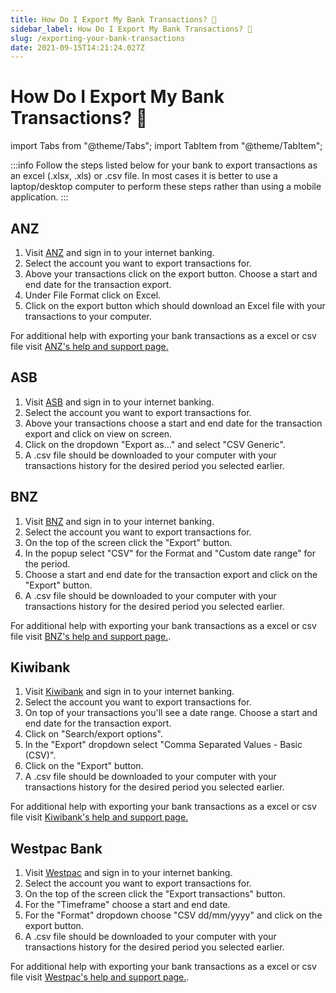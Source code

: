 ```yaml
---
title: How Do I Export My Bank Transactions? 📁
sidebar_label: How Do I Export My Bank Transactions? 📁
slug: /exporting-your-bank-transactions
date: 2021-09-15T14:21:24.027Z
---
```


# How Do I Export My Bank Transactions? 📁

import Tabs from "@theme/Tabs";
import TabItem from "@theme/TabItem";

:::info
Follow the steps listed below for your bank to export transactions as an excel (.xlsx, .xls) or .csv file. In most cases it is better to use a laptop/desktop computer to perform these steps rather than using a mobile application.
:::

<Tabs>
  <TabItem value="anz" label="ANZ" default>
    <h2>ANZ</h2> 
    <ol>
      <li>Visit <a href="https://anz.co.nz">ANZ</a> and sign in to your internet banking.</li>
      <li>Select the account you want to export transactions for.</li>
      <li>Above your transactions click on the export button. Choose a start and end date for the transaction export.</li>
      <li>Under File Format click on Excel.</li>
      <li>Click on the export button which should download an Excel file with your transactions to your computer.</li>
    </ol>
     <p>For additional help with exporting your bank transactions as a excel or csv file visit <a href="https://help.anz.co.nz/app/answers/detail/a_id/767/~/exporting-transaction-history">ANZ's help and support page.</a></p>
  
  </TabItem>
  <TabItem value="asb" label="ASB">
<h2>ASB</h2>
<ol>
<li>Visit <a href="https://asb.co.nz">ASB</a> and sign in to your internet banking.</li>
<li>Select the account you want to export transactions for.</li>
 <li>Above your transactions choose a start and end date for the transaction export and click on view on screen.</li>
<li>Click on the dropdown "Export as..." and select "CSV Generic".</li>
<li>A .csv file should be downloaded to your computer with your transactions history for the desired period you selected earlier.</li>
</ol>

  </TabItem>
<TabItem value="bnz" label="BNZ">
    <h2>BNZ</h2>
    <ol>
<li>Visit <a href="https://bnz.co.nz">BNZ</a> and sign in to your internet banking.</li>
<li>Select the account you want to export transactions for.</li>
 <li>On the top of the screen click the "Export" button.</li>
<li>In the popup select "CSV" for the Format and "Custom date range" for the period.</li>
 <li>Choose a start and end date for the transaction export and click on the "Export" button.</li>
<li>A .csv file should be downloaded to your computer with your transactions history for the desired period you selected earlier.</li>
</ol>
  
For additional help with exporting your bank transactions as a excel or csv file visit <a href="https://www.bnz.co.nz/support/internet-banking/transactions-and-transfers/exporting-transactions">BNZ's help and support page.</a>.

  </TabItem>
  <TabItem value="kiwibank" label="Kiwibank">
        <h2>Kiwibank</h2>
    <ol>
<li>Visit <a href="https://kiwibank.co.nz">Kiwibank</a> and sign in to your internet banking.</li>
<li>Select the account you want to export transactions for.</li>
<li>On top of your transactions you'll see a date range. Choose a start and end date for the transaction export.</li>
 <li>Click on "Search/export options".</li>
 <li>In the "Export" dropdown select "Comma Separated Values - Basic (CSV)".</li>
 <li>Click on the "Export" button.</li>
<li>A .csv file should be downloaded to your computer with your transactions history for the desired period you selected earlier.</li>
</ol>
For additional help with exporting your bank transactions as a excel or csv file visit <a href="https://www.kiwibank.co.nz/contact-us/support-hub/internet-banking/common-questions/#how-do-i-generate-a-statement-showing-my-transaction-history">Kiwibank's help and support page.</a>
</TabItem>

<TabItem value="westpac" label="Westpac">
   <h2>Westpac Bank</h2>
    <ol>
<li>Visit <a href="https://westpac.co.nz">Westpac</a> and sign in to your internet banking.</li>
<li>Select the account you want to export transactions for.</li>
 <li>On the top of the screen click the "Export transactions" button.</li>
 <li>For the "Timeframe" choose a start and end date.</li> 
 <li>For the "Format" dropdown choose "CSV dd/mm/yyyy" and click on the export button.</li> 
<li>A .csv file should be downloaded to your computer with your transactions history for the desired period you selected earlier.</li>
</ol>
  
For additional help with exporting your bank transactions as a excel or csv file visit <a href="https://www.westpac.co.nz/branch-mobile-online/online-banking/how-to/download-transactions-and-statements/#desktop">Westpac's help and support page.</a>.
  </TabItem>
  </Tabs>

<!--
### File formats that we use (.xls, .xlsx preferred) or .csv formats.

Please only export to one of the following formats:

1. .xls
2. .xlsx
3. .csv

If you need free software to work with these files then visit TODO.



### What if i'm using Apple Numbers?

If you are using Apple Numbers then you must either **export the spreadsheet as .xls OR .xlsx OR .csv file formats.**

* [Video Tutorial: Convert an Apple Numbers File to Microsoft Excel using Numbers on macOS](https://youtu.be/VXr6zBATvzE?t=10)

Alternatively you can convert a .numbers file to .xlsx using [icloud.com](https://icloud.com) online for free (you need to have an apple account).

* [Instructions: Convert a .numbers file to ".xlsx" using icloud.com](https://support.apple.com/en-us/HT205391#numbersforicloud) -->
